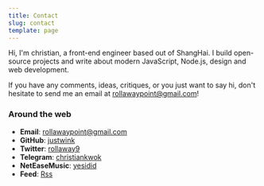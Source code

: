 ```yaml
---
title: Contact
slug: contact
template: page
---
```


Hi, I'm christian, a front-end engineer based out of ShangHai. I build open-source projects and write about modern JavaScript, Node.js, design and web development.

If you have any comments, ideas, critiques, or you just want to say hi, don't hesitate to send me an email at [rollawaypoint@gmail.com](mailto:srollawaypoint@gmail.com)!

### Around the web

- **Email**: [rollawaypoint@gmail.com](mailto:rollawaypoint@gmail.com)
- **GitHub**: [justwink](https://github.com/justwink)
- **Twitter**: [rollaway9](https://twitter.com/rollaway9)
- **Telegram**: [christiankwok](https://t.me/christiankwok)
- **NetEaseMusic**: [yesidid](https://music.163.com/#/user/home?id=65978744)
- **Feed**: [Rss](https://justwink.cn/rss.xml)
